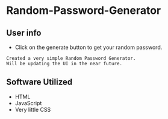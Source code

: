 # Random-Password-Generator


## User info

* Click on the generate button to get your random password.

```
Created a very simple Random Password Generator.
Will be updating the UI in the near future.
```

## Software Utilized

* HTML
* JavaScript
* Very little CSS
